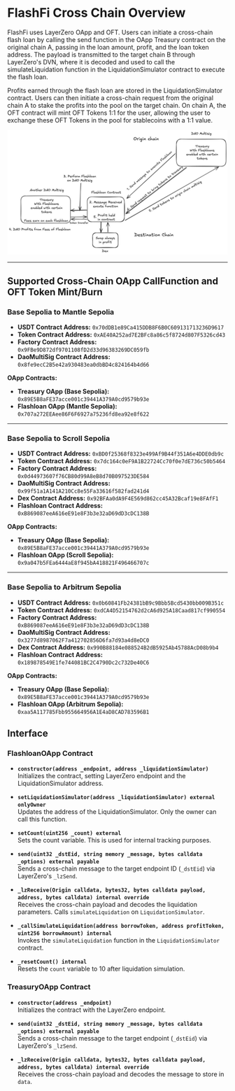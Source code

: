 # FlashFi Cross Chain Overview

FlashFi uses LayerZero OApp and OFT. Users can initiate a cross-chain flash loan by calling the send function in the OApp Treasury contract on the original chain A, passing in the loan amount, profit, and the loan token address. The payload is transmitted to the target chain B through LayerZero's DVN, where it is decoded and used to call the simulateLiquidation function in the LiquidationSimulator contract to execute the flash loan.

Profits earned through the flash loan are stored in the LiquidationSimulator contract. Users can then initiate a cross-chain request from the original chain A to stake the profits into the pool on the target chain. On chain A, the OFT contract will mint OFT Tokens 1:1 for the user, allowing the user to exchange these OFT Tokens in the pool for stablecoins with a 1:1 value.

![image](images/image.png)

---

## Supported Cross-Chain OApp CallFunction and OFT Token Mint/Burn

### Base Sepolia to Mantle Sepolia
- **USDT Contract Address:** `0x70dDB1e89Ca415DDB8F6B0C609131713236D9617`
- **Token Contract Address:** `0xAE40A252ad7E2BFc8a86c5f8724d807F5326cd43`
- **Factory Contract Address:** `0x9FBe9D872df9701108fD2d33d96383269DC059fb`
- **DaoMultiSig Contract Address:** `0x8fe9ecC2B5e42a930483ea0dbBD4c824164b4d66`

**OApp Contracts:**
- **Treasury OApp (Base Sepolia):** `0x89E5B8aFE37acce001c39441A379A0cd9579b93e`
- **Flashloan OApp (Mantle Sepolia):** `0x707a272EEAee86F6F6927a75236fd8ea92e8f622`

---

### Base Sepolia to Scroll Sepolia
- **USDT Contract Address:** `0xBD0f25368f8323e499Af9B44f351A6e4DDE0db9c`
- **Token Contract Address:** `0x7dc164c0eF9A1B22724Cc70f0e7dE736c50b5464`
- **Factory Contract Address:** `0x0d44973607f76CB80d99A8eB8d70B097523DE584`
- **DaoMultiSig Contract Address:** `0x99f51a1A141A210Cc8e55Fa33616f582fad241d4`
- **Dex Contract Address:** `0x92BFAa0dA9F4E569d862cc45A32Bcaf19e8FAfF1`
- **Flashloan Contract Address:** `0xB869087eeA616eE91e8F3b3e32aD69dD3cDC138B`

**OApp Contracts:**
- **Treasury OApp (Base Sepolia):** `0x89E5B8aFE37acce001c39441A379A0cd9579b93e`
- **Flashloan OApp (Scroll Sepolia):** `0x9a047b5FEa6444aE8f945bA418821F496466707c`

---

### Base Sepolia to Arbitrum Sepolia
- **USDT Contract Address:** `0x0b60841Fb24381bB9c9Bbb5Bcd5430bb009B351c`
- **Token Contract Address:** `0xdCA4D52154762d2cA6d925A18Caad817cf990554`
- **Factory Contract Address:** `0xB869087eeA616eE91e8F3b3e32aD69dD3cDC138B`
- **DaoMultiSig Contract Address:** `0x3277d8987062F7a412702856D6fa7d93a4d8eDC0`
- **Dex Contract Address:** `0x990B88184e088524B2dB5925Ab45788AcD08b9b4`
- **Flashloan Contract Address:** `0x189878549E1fe744081BC2C4790Dc2c732De40C6`

**OApp Contracts:**
- **Treasury OApp (Base Sepolia):** `0x89E5B8aFE37acce001c39441A379A0cd9579b93e`
- **Flashloan OApp (Arbitrum Sepolia):** `0xaa5A117785Fbb955664956A1E4aD8CAD783596B1`

## Interface

### FlashloanOApp Contract

- **`constructor(address _endpoint, address _liquidationSimulator)`**  
  Initializes the contract, setting LayerZero endpoint and the LiquidationSimulator address.

- **`setLiquidationSimulator(address _liquidationSimulator) external onlyOwner`**  
  Updates the address of the LiquidationSimulator. Only the owner can call this function.

- **`setCount(uint256 _count) external`**  
  Sets the count variable. This is used for internal tracking purposes.

- **`send(uint32 _dstEid, string memory _message, bytes calldata _options) external payable`**  
  Sends a cross-chain message to the target endpoint ID (`_dstEid`) via LayerZero's `_lzSend`.

- **`_lzReceive(Origin calldata, bytes32, bytes calldata payload, address, bytes calldata) internal override`**  
  Receives the cross-chain payload and decodes the liquidation parameters. Calls `simulateLiquidation` on `LiquidationSimulator`.

- **`_callSimulateLiquidation(address borrowToken, address profitToken, uint256 borrowAmount) internal`**  
  Invokes the `simulateLiquidation` function in the `LiquidationSimulator` contract.

- **`_resetCount() internal`**  
  Resets the `count` variable to 10 after liquidation simulation.

### TreasuryOApp Contract

- **`constructor(address _endpoint)`**  
  Initializes the contract with the LayerZero endpoint.

- **`send(uint32 _dstEid, string memory _message, bytes calldata _options) external payable`**  
  Sends a cross-chain message to the target endpoint (`_dstEid`) via LayerZero's `_lzSend`.

- **`_lzReceive(Origin calldata, bytes32, bytes calldata payload, address, bytes calldata) internal override`**  
  Receives the cross-chain payload and decodes the message to store in `data`.
